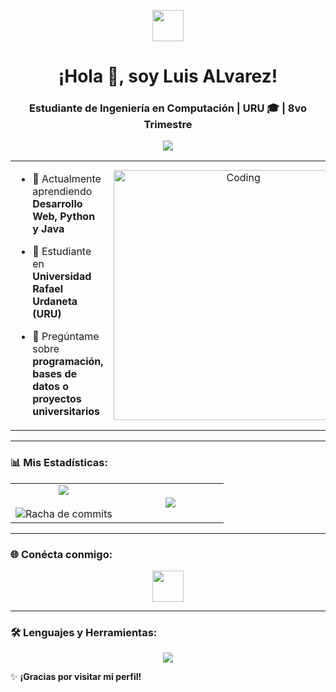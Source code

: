 <p align="center">
  <picture align="center">
    <img align="center" src="https://github.com/7oSkaaa/7oSkaaa/blob/main/Images/about_me.gif?raw=true" width="50px">
  </picture>
</p>

<h1 align="center">¡Hola 👋, soy Luis ALvarez!</h1>
<h3 align="center">Estudiante de Ingeniería en Computación | URU 🎓 | 8vo Trimestre</h3>
<p align="center"> 
  <img src="https://github.com/luiscab19" /> 
</p>

<table align="center">
  <tr border="none">
    <td width="50%" align="left">
  
- 🌱 Actualmente aprendiendo **Desarrollo Web, Python y Java**  
- 🏫 Estudiante en **Universidad Rafael Urdaneta (URU)**  
- 💬 Pregúntame sobre **programación, bases de datos o proyectos universitarios**  

    </td>
    <td width="50%" align="center">
      <img align="center" alt="Coding" width="400" src="https://camo.githubusercontent.com/5ddf73ad3a205111cf8c686f687fc216c2946a75005718c8da5b837ad9de78c9/68747470733a2f2f7468756d62732e6766796361742e636f6d2f4576696c4e657874446576696c666973682d736d616c6c2e676966">
    </td>
  </tr>
</table>

---

### 📊 **Mis Estadísticas:**
<p align="center">
  <table align="center">
    <tr border="none">
      <td width="50%" align="center">
        <img align="center" src="https://github-readme-stats.vercel.app/api?username=luiscab19&theme=dark&show_icons=true&count_private=true" />
        <br><br>
        <img alt="Racha de commits" src="https://github-readme-streak-stats.herokuapp.com/?user=luiscab19&theme=dark&hide_border=false" />
      </td>
      <td width="50%" align="center">
        <img src="https://github-readme-stats.anuraghazra1.vercel.app/api/top-langs/?username=luiscab19&theme=dark&hide_border=false&layout=compact&langs_count=8" />
      </td>
    </tr>
  </table>
</p>

---

### 🌐 **Conécta conmigo:**
<p align="center">
  </a>
  <a href="https://www.instagram.com/luis.alvarezb?igsh=aXdwc3U2M3I0bzJw" target="_blank">
    <img src="https://skillicons.dev/icons?i=instagram" width="50" />
  </a>
</p>

---

### 🛠 **Lenguajes y Herramientas:**  
<p align="center">
  <a href="https://skillicons.dev">
    <img src="https://skillicons.dev/icons?i=html,css,js,python,java,cpp,cs,git,github,vscode,visualstudio" />
  </a>
</p>

✨ **¡Gracias por visitar mi perfil!**  
